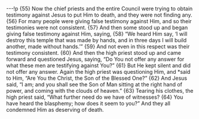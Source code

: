 ---!p
{55} Now the chief priests and the entire Council were trying to obtain testimony against Jesus to put Him to death, and they were not finding any. {56} For many people were giving false testimony against Him, and so their testimonies were not consistent. {57} And then some stood up and began giving false testimony against Him, saying, {58} “We heard Him say, ‘I will destroy this temple that was made by hands, and in three days I will build another, made without hands.’” {59} And not even in this respect was their testimony consistent. {60} And then the high priest stood up and came forward and questioned Jesus, saying, “Do You not offer any answer for what these men are testifying against You?” {61} But He kept silent and did not offer any answer. Again the high priest was questioning Him, and *said to Him, “Are You the Christ, the Son of the Blessed One?” {62} And Jesus said, “I am; and you shall see the Son of Man sitting at the right hand of power, and coming with the clouds of heaven.” {63} Tearing his clothes, the high priest said, “What further need do we have of witnesses? {64} You have heard the blasphemy; how does it seem to you?” And they all condemned Him as deserving of death.